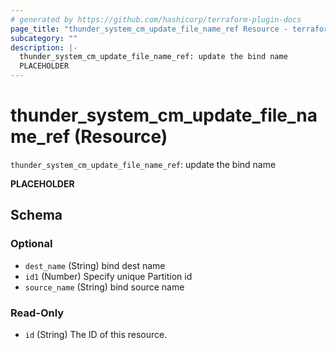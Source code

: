 ```yaml
---
# generated by https://github.com/hashicorp/terraform-plugin-docs
page_title: "thunder_system_cm_update_file_name_ref Resource - terraform-provider-thunder"
subcategory: ""
description: |-
  thunder_system_cm_update_file_name_ref: update the bind name
  PLACEHOLDER
---
```


# thunder_system_cm_update_file_name_ref (Resource)

`thunder_system_cm_update_file_name_ref`: update the bind name

__PLACEHOLDER__



<!-- schema generated by tfplugindocs -->
## Schema

### Optional

- `dest_name` (String) bind dest name
- `id1` (Number) Specify unique Partition id
- `source_name` (String) bind source name

### Read-Only

- `id` (String) The ID of this resource.


